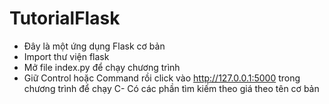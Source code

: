 # TutorialFlask
- Đây là một ứng dụng Flask cơ bản
- Import thư viện flask
- Mở file index.py để chạy chương trình
- Giữ Control hoặc Command rồi click vào http://127.0.0.1:5000 trong chương trình để chạy
C- Có các phần tìm kiếm theo giá theo tên cơ bản

